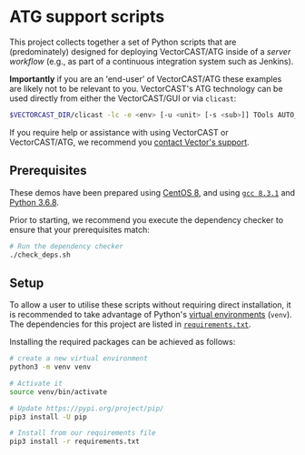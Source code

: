 # ATG support scripts

This project collects together a set of Python scripts that are (predominately) designed for deploying VectorCAST/ATG inside of a _server workflow_ (e.g., as part of a continuous integration system such as Jenkins).

**Importantly** if you are an 'end-user' of VectorCAST/ATG these examples are likely not to be relevant to you. VectorCAST's ATG technology can be used directly from either the VectorCAST/GUI or via `clicast`:

```bash
$VECTORCAST_DIR/clicast -lc -e <env> [-u <unit> [-s <sub>]] TOols AUTO_Atg_test_generation <outputfile>
```

If you require help or assistance with using VectorCAST or VectorCAST/ATG, we recommend you [contact Vector's support](mailto:support@vector.com).

## Prerequisites

These demos have been prepared using [CentOS 8](https://www.centos.org/download/), and using [`gcc 8.3.1`](https://gcc.gnu.org/gcc-8/) and [Python 3.6.8](https://www.python.org/downloads/release/python-368/).

Prior to starting, we recommend you execute the dependency checker to ensure that your prerequisites match:

```bash
# Run the dependency checker
./check_deps.sh
```

## Setup

To allow a user to utilise these scripts without requiring direct installation, it is recommended to take advantage of Python's [virtual environments](https://docs.python.org/3/tutorial/venv.html) (`venv`). The dependencies for this project are listed in [`requirements.txt`](requirements.txt).

Installing the required packages can be achieved as follows:

```bash
# create a new virtual environment
python3 -m venv venv

# Activate it
source venv/bin/activate

# Update https://pypi.org/project/pip/
pip3 install -U pip

# Install from our requirements file
pip3 install -r requirements.txt
```

